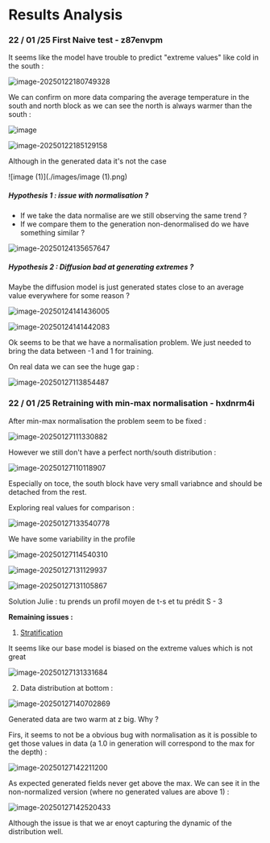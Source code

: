 # Results Analysis 



### 22 / 01 /25  First Naive test - z87envpm

It seems like the model have trouble to predict "extreme values" like cold in the south : 

![image-20250122180749328](./images/image-20250122180749328.png)

We can confirm on more data comparing the average temperature in the south and north block as we can see the north is always warmer than the south : 

![image](./images/image.png)



![image-20250122185129158](./images/image-20250122185129158.png)

Although in the generated data it's not the case 

![image (1)](./images/image (1).png)

##### Hypothesis 1 : issue with normalisation ? 

- If we take the data normalise are we still observing the same trend ? 
- If we compare them to the generation non-denormalised do we have something similar ? 





![image-20250124135657647](./images/image-20250124135657647.png)

##### Hypothesis 2 : Diffusion bad at generating extremes ? 

Maybe the diffusion model is just generated states close to an average value everywhere for some reason ? 

![image-20250124141436005](./images/image-20250124141436005.png)

![image-20250124141442083](./images/image-20250124141442083.png)

Ok seems to be that we have a normalisation problem. We just needed to bring the data between -1 and 1 for training. 

On real data we can see the huge gap : 

![image-20250127113854487](./images/image-20250127113854487.png)

### 22 / 01 /25  Retraining with min-max normalisation - hxdnrm4i

After min-max normalisation the problem seem to be fixed : 

![image-20250127111330882](./images/image-20250127111330882.png)

However we still don't have a perfect north/south distribution :

![image-20250127110118907](./images/image-20250127110118907.png)

Especially on toce, the south block have very small variabnce and should be detached from the rest. 

Exploring real values for comparison : 

![image-20250127133540778](./images/image-20250127133540778.png)

We have some variability in the profile

![image-20250127114540310](./images/image-20250127114540310.png)

![image-20250127131129937](./images/image-20250127131129937.png)

![image-20250127131105867](./images/image-20250127131105867.png)

Solution Julie : tu prends un profil moyen de t-s et tu prédit S - 3

**Remaining issues :**

1.  <u>Stratification</u>

It seems like our base model is biased on the extreme values which is not great

![image-20250127131331684](./images/image-20250127131331684.png)

2. Data distribution at bottom : 

![image-20250127140702869](./images/image-20250127140702869.png)

 Generated data are two warm at z big. Why ? 

Firs, it seems to not be a obvious bug with normalisation as it is possible to get those values in data (a 1.0 in generation will correspond to the max for the depth) : 

![image-20250127142211200](./images/image-20250127142211200.png)

As expected generated fields never get above the max. We can see it in the non-normalized version (where no generated values are above 1) : 

![image-20250127142520433](./images/image-20250127142520433.png)



Although the issue is that we ar enoyt capturing the dynamic of the distribution well. 

